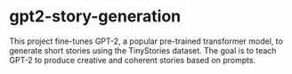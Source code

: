 # gpt2-story-generation
This project fine-tunes GPT-2, a popular pre-trained transformer model, to generate short stories using the TinyStories dataset. The goal is to teach GPT-2 to produce creative and coherent stories based on prompts.
